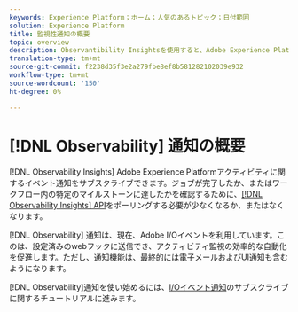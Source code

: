```yaml
---
keywords: Experience Platform；ホーム；人気のあるトピック；日付範囲
solution: Experience Platform
title: 監視性通知の概要
topic: overview
description: Observantibility Insightsを使用すると、Adobe Experience Platformアクティビティに関するイベント通知を登録できます。 ジョブが完了したか、またはワークフロー内の特定のマイルストーンに達したかを確認するために、Obsembantability Insights APIをポーリングする必要性を減らすか、なくします。
translation-type: tm+mt
source-git-commit: f2238d35f3e2a279fbe8ef8b581282102039e932
workflow-type: tm+mt
source-wordcount: '150'
ht-degree: 0%

---
```



# [!DNL Observability] 通知の概要

[!DNL Observability Insights] Adobe Experience Platformアクティビティに関するイベント通知をサブスクライブできます。ジョブが完了したか、またはワークフロー内の特定のマイルストーンに達したかを確認するために、[[!DNL Observability Insights] API](../api/overview.md)をポーリングする必要が少なくなるか、またはなくなります。

[!DNL Observability] 通知は、現在、Adobe I/Oイベントを利用しています。このは、設定済みのwebフックに送信でき、アクティビティ監視の効率的な自動化を促進します。ただし、通知機能は、最終的には電子メールおよびUI通知も含むようになります。

[!DNL Observability]通知を使い始めるには、[I/Oイベント通知](./subscribe.md)のサブスクライブに関するチュートリアルに進みます。